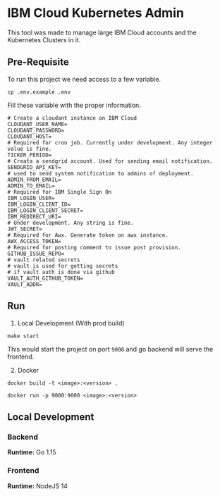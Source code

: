 # IBM Cloud Kubernetes Admin

This tool was made to manage large IBM Cloud accounts and the Kubernetes Clusters in it.

## Pre-Requisite

To run this project we need access to a few variable. 

```
cp .env.example .env
```

Fill these variable with the proper information.

```
# Create a cloudant instance on IBM Cloud
CLOUDANT_USER_NAME=
CLOUDANT_PASSWORD=
CLOUDANT_HOST=
# Required for cron job. Currently under development. Any integer value is fine.
TICKER_PERIOD=
# Creata a sendgrid account. Used for sending email notification.
SENDGRID_API_KEY=
# used to send system notification to admins of deployment.
ADMIN_FROM_EMAIL=
ADMIN_TO_EMAIL=
# Required for IBM Single Sign On
IBM_LOGIN_USER=
IBM_LOGIN_CLIENT_ID=
IBM_LOGIN_CLIENT_SECRET=
IBM_REDIRECT_URI=
# Under development. Any string is fine.
JWT_SECRET=
# Required for Awx. Generate token on awx instance.
AWX_ACCESS_TOKEN=
# Required for posting comment to issue post provision.
GITHUB_ISSUE_REPO=
# vault related secrets
# vault is used for getting secrets
# if vault auth is done via github
VAULT_AUTH_GITHUB_TOKEN=
VAULT_ADDR=
```


## Run

1. Local Development (With prod build)

```
make start
```

This would start the project on port `9000` and go backend will serve the frontend.

2. Docker

```
docker build -t <image>:<version> .
```

```
docker run -p 9000:9000 <image>:<version>
```

## Local Development

### Backend
**Runtime:** Go 1.15

### Frontend
**Runtime:** NodeJS 14